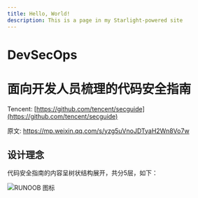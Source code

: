 ```yaml
---
title: Hello, World!
description: This is a page in my Starlight-powered site
---
```


# DevSecOps

# 面向开发人员梳理的代码安全指南

Tencent: [https://github.com/tencent/secguide](https://github.com/tencent/secguide)

原文: <https://mp.weixin.qq.com/s/yzg5uVnoJDTyaH2Wn8Vo7w>

## 设计理念

代码安全指南的内容呈树状结构展开，共分5层，如下：

![RUNOOB 图标](/images/sec-tree.webp)
